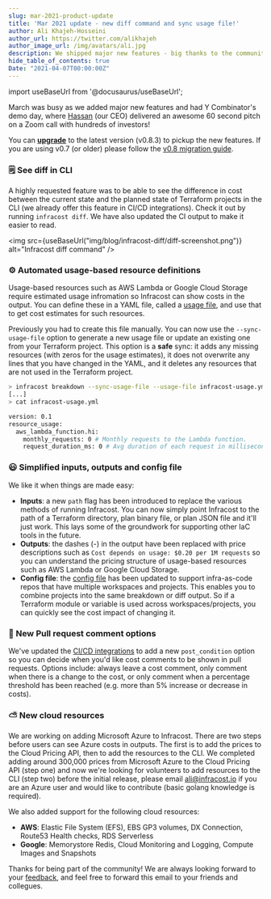 ```yaml
---
slug: mar-2021-product-update
title: 'Mar 2021 update - new diff command and sync usage file!'
author: Ali Khajeh-Hosseini
author_url: https://twitter.com/alikhajeh
author_image_url: /img/avatars/ali.jpg
description: We shipped major new features - big thanks to the community contributors! Upgrade to pickup these goodies.
hide_table_of_contents: true
Date: "2021-04-07T00:00:00Z"
---
```


import useBaseUrl from '@docusaurus/useBaseUrl';

March was busy as we added major new features and had Y Combinator's demo day, where [Hassan](https://twitter.com/hassankhosseini) (our CEO) delivered an awesome 60 second pitch on a Zoom call with hundreds of investors!

You can [**upgrade**](/docs/#1-install-infracost) to the latest version (v0.8.3) to pickup the new features. If you are using v0.7 (or older) please follow the [v0.8 migration guide](docs/guides/v0.8_migration/).

### 🗒️ See diff in CLI

A highly requested feature was to be able to see the difference in cost between the current state and the planned state of Terraform projects in the CLI (we already offer this feature in CI/CD integrations). Check it out by running `infracost diff`. We have also updated the CI output to make it easier to read.

<img src={useBaseUrl("img/blog/infracost-diff/diff-screenshot.png")} alt="Infracost diff command" />

### ⚙️ Automated usage-based resource definitions

Usage-based resources such as AWS Lambda or Google Cloud Storage require estimated usage infromation so Infracost can show costs in the output. You can define these in a YAML file, called a [usage file](/docs/usage_based_resources), and use that to get cost estimates for such resources.

Previously you had to create this file manually. You can now use the `--sync-usage-file` option to generate a new usage file or update an existing one from your Terraform project. This option is a **safe** sync: it adds any missing resources (with zeros for the usage estimates), it does not overwrite any lines that you have changed in the YAML, and it deletes any resources that are not used in the Terraform project.

  ```sh
  > infracost breakdown --sync-usage-file --usage-file infracost-usage.yml --path /code
  [...]
  > cat infracost-usage.yml

  version: 0.1
  resource_usage:
    aws_lambda_function.hi:
      monthly_requests: 0 # Monthly requests to the Lambda function.
      request_duration_ms: 0 # Avg duration of each request in milliseconds.
  ```

### 😃 Simplified inputs, outputs and config file

We like it when things are made easy:

- **Inputs**: a new `path` flag has been introduced to replace the various methods of running Infracost. You can now simply point Infracost to the path of a Terraform directory, plan binary file, or plan JSON file and it'll just work. This lays some of the groundwork for supporting other IaC tools in the future.
- **Outputs**: the dashes (-) in the output have been replaced with price descriptions such as `Cost depends on usage: $0.20 per 1M requests` so you can understand the pricing structure of usage-based resources such as AWS Lambda or Google Cloud Storage.
- **Config file**: the [config file](/docs/multi_project/config_file) has been updated to support infra-as-code repos that have multiple workspaces and projects. This enables you to combine projects into the same breakdown or diff output. So if a Terraform module or variable is used across workspaces/projects, you can quickly see the cost impact of changing it.

### 🚀 New Pull request comment options

We've updated the [CI/CD integrations](/docs/integrations/cicd) to add a new `post_condition` option so you can decide when you'd like cost comments to be shown in pull requests. Options include: always leave a cost comment, only comment when there is a change to the cost, or only comment when a percentage threshold has been reached (e.g. more than 5% increase or decrease in costs).

### ⛅ New cloud resources

We are working on adding Microsoft Azure to Infracost. There are two steps before users can see Azure costs in outputs. The first is to add the prices to the Cloud Pricing API, then to add the resources to the CLI. We completed adding around 300,000 prices from Microsoft Azure to the Cloud Pricing API (step one) and now we're looking for volunteers to add resources to the CLI (step two) before the initial release, please email ali@infracost.io if you are an Azure user and would like to contribute (basic golang knowledge is required).

We also added support for the following cloud resources:
- **AWS**: Elastic File System (EFS), EBS GP3 volumes, DX Connection, Route53 Health checks, RDS Serverless
- **Google**: Memorystore Redis, Cloud Monitoring and Logging, Compute Images and Snapshots

Thanks for being part of the community! We are always looking forward to your [feedback](mailto:hello@infracost.io), and feel free to forward this email to your friends and collegues.
